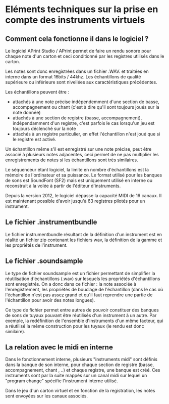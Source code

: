 Eléments techniques sur la prise en compte des instruments virtuels
===================================================================

Comment cela fonctionne il dans le logiciel ?
---------------------------------------------

Le logiciel APrint Studio / APrint permet de faire un rendu sonore pour chaque note d'un carton et ceci conditionné par les registres utilisés dans le carton.

Les notes sont donc enregistrées dans un fichier .WAV. et traitées en interne dans un format 16bits / 44khz. Les échantillons de qualité supérieure ou inférieure sont nivellées aux caractéristiques précédentes.

Les échantillons peuvent être :

-   attachés à une note précise indépendemment d'une section de basse, accompagnement ou chant (c'est à dire qu'il sont toujours joués sur la note donnée)
-   attachés à une section de registre (basse, accompagnement), indépendamment d'un registre, c'est parfois le cas lorsqu'un jeu est toujours déclenché sur la note
-   attachés à un registre particulier, en effet l'échantillon n'est joué que si le registre est activé.

Un échantillon même s'il est enregistré sur une note précise, peut être associé à plusieurs notes adjacentes, ceci permet de ne pas multiplier les enregistrements de notes si les échantillons sont très similaires.

Le séquenceur étant logiciel, la limite en nombre d'échantillons est la mémoire de l'ordinateur et sa puissance. Le format utilisé pour les banques de sons est SoundFont (SF2) mais est uniquement utilisé en interne ou reconstruit à la volée à partir de l'éditeur d'instruments.

Depuis la version 2012, le logiciel dépasse la capacité MIDI de 16 canaux. Il est maintenant possible d'avoir jusqu'à 63 registres pilotés pour un instrument.

Le fichier .instrumentbundle
----------------------------

Le fichier instrumentbundle résultant de la définition d'un instrument est en réalité un fichier zip contenant les fichiers wav, la définition de la gamme et les propriétés de l'instrument.

Le fichier .soundsample
-----------------------

Le type de fichier soundsample est un fichier permettant de simplifier la réutilisation d'échantillons (.wav) sur lesquels les propriétés d'échantillons sont enregistrés. On a donc dans ce fichier : la note associée à l'enregistrement, les propriétés de bouclage de l'échantillon (dans le cas où l'échantillon n'est pas assez grand et qu'il faut reprendre une partie de l'échantillon pour avoir des notes longues).

Ce type de fichier permet entre autres de pouvoir constituer des banques de sons de tuyaux pouvant être réutilisés d'un instrument à un autre. Par exemple, la redéfinition de l'ensemble d'instruments d'un même facteur, qui a réutilisé la même construction pour les tuyaux (le rendu est donc similaire).

La relation avec le midi en interne
-----------------------------------

Dans le fonctionnement interne, plusieurs "instruments midi" sont définis dans la banque de son interne, pour chaque section de registre (basse, accompagnement, chant , ..) et chaque registre, une banque est créé. Ces instruments sont par la suite mappés sur un canal midi sur lequel un "program change" spécifie l'instrument interne utilisé.

Dans le jeu d'un carton virtuel et en fonction de la registration, les notes sont envoyées sur les canaux associés.
